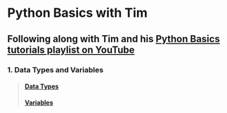 # Python Basics with Tim

## Following along with Tim and his [Python Basics tutorials playlist on YouTube](https://www.youtube.com/playlist?list=PLzMcBGfZo4-mFu00qxl0a67RhjjZj3jXm)

### 1. Data Types and Variables

> #### [Data Types](variables_and_data-types/data_types.py)
>
> #### [Variables](variables_and_data-types/variables.py)
